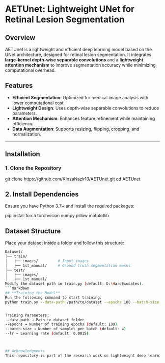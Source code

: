 # AETUnet: Lightweight UNet for Retinal Lesion Segmentation  

## Overview  
AETUnet is a lightweight and efficient deep learning model based on the UNet architecture, designed for retinal lesion segmentation. It integrates **large-kernel depth-wise separable convolutions** and a **lightweight attention mechanism** to improve segmentation accuracy while minimizing computational overhead.  

## Features  
- **Efficient Segmentation**: Optimized for medical image analysis with lower computational cost.  
- **Lightweight Design**: Uses depth-wise separable convolutions to reduce parameters.  
- **Attention Mechanism**: Enhances feature refinement while maintaining efficiency.  
- **Data Augmentation**: Supports resizing, flipping, cropping, and normalization.  

---

## Installation  

### **1. Clone the Repository**  

git clone https://github.com/KinzaNazir13/AETUnet.git
cd AETUnet
## **2. Install Dependencies**
Ensure you have Python 3.7+ and install the required packages:

pip install torch torchvision numpy pillow matplotlib

## **Dataset Structure**
Place your dataset inside a folder and follow this structure:


```bash
Dataset/
│── train/
│   ├── images/         # Input images
│   ├── 1st_manual/     # Ground truth segmentation masks
│── test/
│   ├── images/  
│   ├── 1st_manual/  
Modify the dataset path in train.py (default: D:\HardExudates). 
```markdown
## **Training the Model**
Run the following command to start training:
python train.py --data-path /path/to/dataset --epochs 100 --batch-size 4 --lr 0.0015


Training Parameters:
--data-path → Path to dataset folder
--epochs → Number of training epochs (default: 100)
--batch-size → Number of samples per batch (default: 4)
--lr → Learning rate (default: 0.0015)



## Acknowledgments
This repository is part of the research work on lightweight deep learning architectures for medical image segmentation. If you use this code, please consider citing the corresponding paper.
